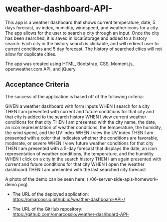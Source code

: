 # weather-dashboard-API-
This app is a weather dashboard that shows current temperature, date, 5 days forecast, uv index, humidity, windspeed, and weather icons for a city. 
The app allows for the user to search a city through an input. Once the city has been searched, it is saved in localStorage and added to a history search. Each city in the history search is clickable, and will redirect user to current conditions and 5 day forecast. 
The history of searched cities will not allow for duplicate cities.

The app was created using HTML, Bootstrap, CSS, Moment.js, openweather.com API, and jQuery. 


## Acceptance Criteria

The success of the application is based off of the following criteria:

GIVEN a weather dashboard with form inputs
WHEN I search for a city
THEN I am presented with current and future conditions for that city and that city is added to the search history 
WHEN I view current weather conditions for that city
THEN I am presented with the city name, the date, an icon representation of weather conditions, the temperature, the humidity, the wind speed, and the UV index 
WHEN I view the UV index
THEN I am presented with a color that indicates whether the conditions are favorable, moderate, or severe 
WHEN I view future weather conditions for that city
THEN I am presented with a 5-day forecast that displays the date, an icon representation of weather conditions, the temperature, and the humidity 
WHEN I click on a city in the search history
THEN I am again presented with current and future conditions for that city 
WHEN I open the weather dashboard
THEN I am presented with the last searched city forecast 

A photo of the demo can be seen here: (./06-server-side-apis-homework-demo.png)

* The URL of the deployed application: https://omarcossio.github.io/weather-dashboard-API-/

* The URL of the GitHub repository: https://github.com/omarcossio/weather-dashboard-API-